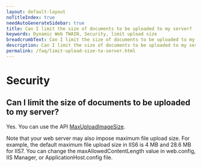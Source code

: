 ```yaml
---
layout: default-layout
noTitleIndex: true
needAutoGenerateSidebar: true
title: Can I limit the size of documents to be uploaded to my server?
keywords: Dynamic Web TWAIN, Security, limit upload size
breadcrumbText: Can I limit the size of documents to be uploaded to my server?
description: Can I limit the size of documents to be uploaded to my server?
permalink: /faq/limit-upload-size-to-server.html
---
```


# Security

## Can I limit the size of documents to be uploaded to my server?

Yes. You can use the API <a href="{{site.info}}api/WebTwain_IO.html#maxuploadimagesize" target="_blank">MaxUploadImageSize</a>.

Note that your web server may also impose maximum file upload size. For example, the default maximum file upload size in IIS6 is 4 MB and 28.6 MB for IIS7. You can change the maxAllowedContentLength value in web.config, IIS Manager, or ApplicationHost.config file.
